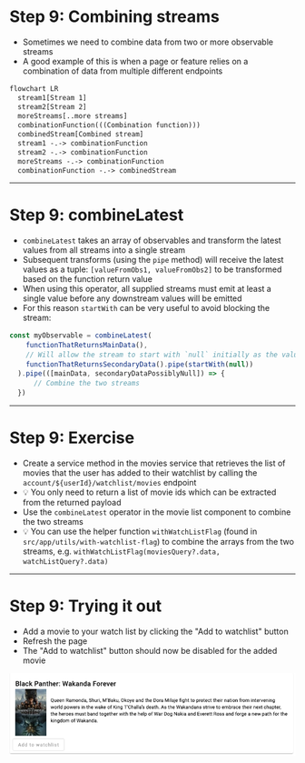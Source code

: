 # Step 9: Combining streams
<div class="dense">

 - Sometimes we need to combine data from two or more observable streams
 - A good example of this is when a page or feature relies on a combination of data from multiple different endpoints

```mermaid
flowchart LR
  stream1[Stream 1]
  stream2[Stream 2]
  moreStreams[..more streams]
  combinationFunction(((Combination function)))
  combinedStream[Combined stream]
  stream1 -.-> combinationFunction
  stream2 -.-> combinationFunction
  moreStreams -.-> combinationFunction
  combinationFunction -.-> combinedStream
```
</div>

---

# Step 9: combineLatest
<div class="dense">

- `combineLatest` takes an array of observables and transform the latest values from all streams into a single stream
- Subsequent transforms (using the `pipe` method) will receive the latest values as a tuple: `[valueFromObs1, valueFromObs2]` to be transformed based on the function return value
- When using this operator, all supplied streams must emit at least a single value before any downstream values will be emitted
- For this reason `startWith` can be very useful to avoid blocking the stream:
```typescript
const myObservable = combineLatest(
    functionThatReturnsMainData(),
    // Will allow the stream to start with `null` initially as the value for the stream
    functionThatReturnsSecondaryData().pipe(startWith(null))
  ).pipe(([mainData, secondaryDataPossiblyNull]) => {
      // Combine the two streams
  })
```

</div>

---

# Step 9: Exercise
<div class="dense">

- Create a service method in the movies service that retrieves the list of movies that the user has added to their watchlist by calling the `account/${userId}/watchlist/movies` endpoint
- 💡 You only need to return a list of movie ids which can be extracted from the returned payload
- Use the `combineLatest` operator in the movie list component to combine the two streams
- 💡 You can use the helper function `withWatchListFlag` (found in `src/app/utils/with-watchlist-flag`) to combine the arrays from the two streams, e.g. `withWatchListFlag(moviesQuery?.data, watchListQuery?.data)`

</div>

---

# Step 9: Trying it out
<div class="dense">

- Add a movie to your watch list by clicking the "Add to watchlist" button
- Refresh the page
- The "Add to watchlist" button should now be disabled for the added movie

<img src="/images/add-to-watchlist-disabled.png" alt="Add to watchlist button in a disabled state" />

</div>
